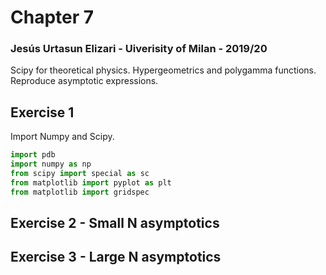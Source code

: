 # Chapter 7

### Jesús Urtasun Elizari - Uiverisity of Milan - 2019/20

Scipy for theoretical physics. Hypergeometrics and polygamma functions.
Reproduce asymptotic expressions.

## Exercise 1 

Import Numpy and Scipy.

```python
import pdb
import numpy as np
from scipy import special as sc
from matplotlib import pyplot as plt
from matplotlib import gridspec
```

## Exercise 2 - Small N asymptotics

## Exercise 3 - Large N asymptotics